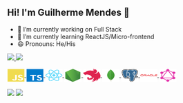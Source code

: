 ## Hi! I'm Guilherme Mendes 👋

- 🔭 I’m currently working on Full Stack
- 🌱 I’m currently learning ReactJS/Micro-frontend
- 😄 Pronouns: He/His

 <div>
  <a href="https://github.com/guilhermemendesdev">
  <img height="180em" src="https://github-readme-stats.vercel.app/api?username=guilhermemendesdev&show_icons=true&theme=tokyonight&include_all_commits=true&count_private=true"/>
  <img height="180em" src="https://github-readme-stats.vercel.app/api/top-langs/?username=guilhermemendesdev&layout=compact&langs_count=7&theme=tokyonight"/>
</div>

  <div style="display: inline_block"><br>
  <img align="center" alt="Guilherme-Js" height="30" width="40" src="https://raw.githubusercontent.com/devicons/devicon/master/icons/javascript/javascript-plain.svg">
  <img align="center" alt="Guilherme-Ts" height="30" width="40" src="https://raw.githubusercontent.com/devicons/devicon/master/icons/typescript/typescript-plain.svg">
  <img align="center" alt="Guilherme-React" height="30" width="40" src="https://raw.githubusercontent.com/devicons/devicon/master/icons/react/react-original.svg">
  <img align="center" alt="Guilherme-Node" height="30" width="40" src="https://github.com/devicons/devicon/blob/master/icons/nodejs/nodejs-original.svg">
  <img align="center" alt="Guilherme-Nest" height="30" width="40" src="https://github.com/devicons/devicon/blob/master/icons/nestjs/nestjs-original.svg">
    <img align="center" alt="Guilherme-Mongodb" height="30" width="40" src="https://github.com/devicons/devicon/blob/master/icons/mongodb/mongodb-original.svg">
        <img align="center" alt="Guilherme-Postgres" height="30" width="40" src="https://github.com/devicons/devicon/blob/master/icons/postgresql/postgresql-original.svg">
            <img align="center" alt="Guilherme-Oracledb" height="30" width="40" src="https://github.com/devicons/devicon/blob/master/icons/oracle/oracle-original.svg">
                        <img align="center" alt="Guilherme-Graphql" height="30" width="40" src="https://github.com/devicons/devicon/blob/master/icons/graphql/graphql-plain.svg">
</div>
  <br/>
  <div> 
  <a href = "mailto:guilhermemendesousa@gmail.com"><img src="https://img.shields.io/badge/-Gmail-%23333?style=for-the-badge&logo=gmail&logoColor=white" target="_blank"></a>
  <a href="https://www.linkedin.com/in/guilherme-mendes-17064916a" target="_blank"><img src="https://img.shields.io/badge/-LinkedIn-%230077B5?style=for-the-badge&logo=linkedin&logoColor=white" target="_blank"></a>  
</div>
